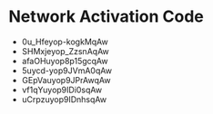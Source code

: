 # Network Activation Code
* 0u_Hfeyop-kogkMqAw
* SHMxjeyop_ZzsnAqAw
* afaOHuyop8p15gcqAw
* 5uycd-yop9JVmA0qAw
* GEpVauyop9JPrAwqAw
* vf1qYuyop9IDi0sqAw
* uCrpzuyop9IDnhsqAw
